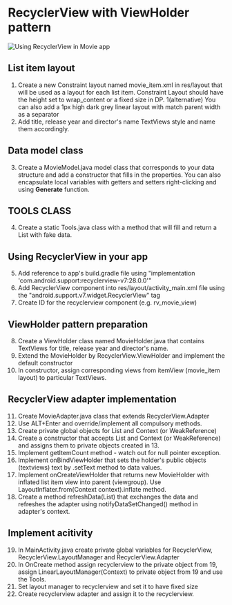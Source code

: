  # RecyclerView with ViewHolder pattern
 ![Using RecyclerView in Movie app](https://github.com/kkui-chi/VMIR/blob/master/images/recyclerview.jpg)
 ## List item layout
1. Create a new Constraint layout named movie_item.xml in res/layout that will be used as a layout for each list item. Constraint Layout should have the height set to wrap_content or a fixed size in DP.
1(alternative) You can also add a 1px high dark grey linear layout with match parent width as a separator
2. Add title, release year and director's name TextViews style and name them accordingly.

## Data model class
3. Create a MovieModel.java model class that corresponds to your data structure and add a constructor that fills in the properties. You can also encapsulate local variables with getters and setters right-clicking and using __Generate__ function.

## TOOLS CLASS
4. Create a static Tools.java class with a method that will fill and return a List<MovieModel> with fake data.

## Using RecyclerView in your app
5. Add reference to app's build.gradle file using "implementation 'com.android.support:recyclerview-v7:28.0.0'"
6. Add RecyclerView component into res/layout/activity_main.xml file using the "android.support.v7.widget.RecyclerView" tag
7. Create ID for the recyclerview component (e.g. rv_movie_view)

## ViewHolder pattern preparation
8. Create a ViewHolder class named MovieHolder.java that contains TextViews for title, release year and director's name.
9. Extend the MovieHolder by RecyclerView.ViewHolder and implement the default constructor
10. In constructor, assign corresponding views from itemView (movie_item layout) to particular TextViews.

## RecyclerView adapter implementation
11. Create MovieAdapter.java class that extends RecyclerView.Adapter<MovieHolder>
12. Use ALT+Enter and override/implement all compulsory methods.
13. Create private global objects for List<MovieModel> and Context (or WeakReference<Context>)
14. Create a constructor that accepts List<MovieModel> and Context (or WeakReference<Context>) and assigns them to private objects created in 13.
15. Implement getItemCount method - watch out for null pointer exception.
16. Implement onBindViewHolder that sets the holder's public objects (textviews) text by .setText method to data values.
17. Implement onCreateViewHolder that returns new MovieHolder with inflated list item view into parent (viewgroup). Use LayoutInflater.from(Context context).inflate method.
18. Create a method refreshData(List<MovieModel>) that exchanges the data and refreshes the adapter using notifyDataSetChanged() method in adapter's context.

## Implement acitivity 
19. In MainActivity.java create private global variables for RecyclerView, RecyclerView.LayoutManager and RecyclerView.Adapter<MovieHolder>
20. In OnCreate method assign recyclerview to the private object from 19, assign LinearLayoutManager(Context) to private object from 19 and use the Tools.
21. Set layout manager to recyclerview and set it to have fixed size
22. Create recyclerview adapter and assign it to the recyclerview.
